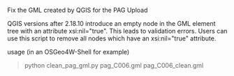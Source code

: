 Fix the GML created by QGIS for the PAG Upload

QGIS versions after 2.18.10 introduce an empty node in the GML element tree
with an attribute xsi:nil="true". This leads to validation errors.
Users can use this script to remove all nodes which have an xsi:nil="true"
attribute.

usage (in an OSGeo4W-Shell for example)
> python clean_pag_gml.py pag_C006.gml pag_C006_clean.gml